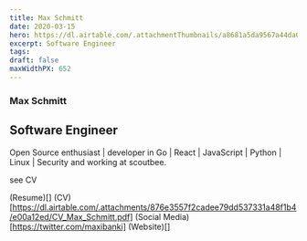 ```yaml
---
title: Max Schmitt
date: 2020-03-15
hero: https://dl.airtable.com/.attachmentThumbnails/a8681a5da9567a44da06ce1bfc22a991/40f04958
excerpt: Software Engineer
tags: 
draft: false
maxWidthPX: 652
---
```



### Max Schmitt
## Software Engineer

Open Source enthusiast | developer in Go | React | JavaScript | Python | Linux | Security and working at scoutbee.

see CV

(Resume)[]
(CV)[https://dl.airtable.com/.attachments/876e3557f2cadee79dd537331a48f1b4/e00a12ed/CV_Max_Schmitt.pdf]
(Social Media)[https://twitter.com/maxibanki]
(Website)[]

